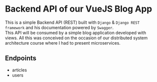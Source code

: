 # Backend API of our VueJS Blog App  

This is a simple Backend API (REST) built with `Django` & `Django REST framework` and his documentation powered by `Swagger`.  
This API will be consumed by a simple blog application developed with views.
All this was conceived on the occasion of our distributed system architecture course where I had to present microservices.  

## Endpoints  

- articles  
- users  
